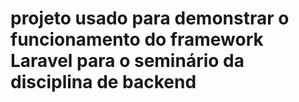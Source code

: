 # projeto usado para demonstrar o funcionamento do framework Laravel para o seminário da disciplina de backend
